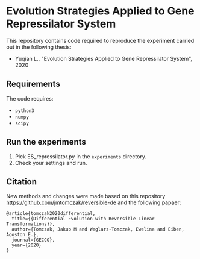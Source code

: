 # Evolution Strategies Applied to Gene Repressilator System
This repository contains code required to reproduce the experiment carried out in the following thesis:
* Yuqian L., "Evolution Strategies Applied to Gene Repressilator System", 2020

## Requirements
The code requires:
* `python3`
* `numpy`
* `scipy`

## Run the experiments
1. Pick ES_repressilator.py in the `experiments` directory.
2. Check your settings and run.

## Citation
New methods and changes were made based on this repository https://github.com/jmtomczak/reversible-de and the following papaer:

```
@article{tomczak2020differential,
  title={{Differential Evolution with Reversible Linear Transformations}},
  author={Tomczak, Jakub M and Weglarz-Tomczak, Ewelina and Eiben, Agoston E.},
  journal={GECCO},
  year={2020}
}
```

